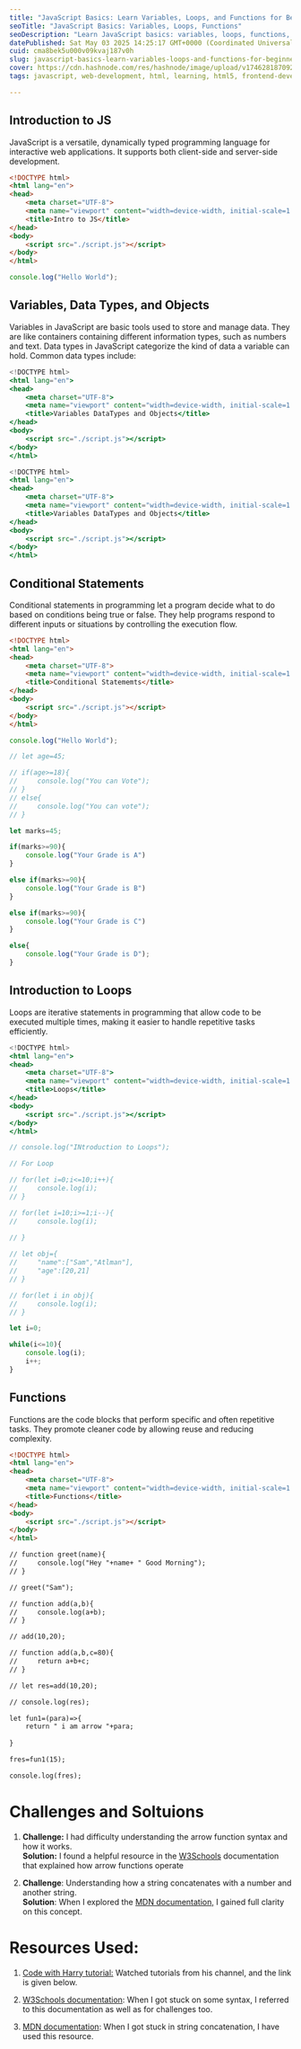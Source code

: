 ```yaml
---
title: "JavaScript Basics: Learn Variables, Loops, and Functions for Beginners"
seoTitle: "JavaScript Basics: Variables, Loops, Functions"
seoDescription: "Learn JavaScript basics: variables, loops, functions, with challenges and resources. Ideal for beginners"
datePublished: Sat May 03 2025 14:25:17 GMT+0000 (Coordinated Universal Time)
cuid: cma8bek5u000v09kvaj187v0h
slug: javascript-basics-learn-variables-loops-and-functions-for-beginners
cover: https://cdn.hashnode.com/res/hashnode/image/upload/v1746281870926/65171bfc-64a3-4697-a076-1d23fe716b39.jpeg
tags: javascript, web-development, html, learning, html5, frontend-development, learning-journey

---
```


## Introduction to JS

JavaScript is a versatile, dynamically typed programming language for interactive web applications. It supports both client-side and server-side development.

```html
<!DOCTYPE html>
<html lang="en">
<head>
    <meta charset="UTF-8">
    <meta name="viewport" content="width=device-width, initial-scale=1.0">
    <title>Intro to JS</title>
</head>
<body>
    <script src="./script.js"></script>
</body>
</html>
```

```jsx
console.log("Hello World");
```

## Variables, Data Types, and Objects

Variables in JavaScript are basic tools used to store and manage data. They are like containers containing different information types, such as numbers and text. Data types in JavaScript categorize the kind of data a variable can hold. Common data types include:

```jsx
<!DOCTYPE html>
<html lang="en">
<head>
    <meta charset="UTF-8">
    <meta name="viewport" content="width=device-width, initial-scale=1.0">
    <title>Variables DataTypes and Objects</title>
</head>
<body>
    <script src="./script.js"></script>
</body>
</html>
```

```jsx
<!DOCTYPE html>
<html lang="en">
<head>
    <meta charset="UTF-8">
    <meta name="viewport" content="width=device-width, initial-scale=1.0">
    <title>Variables DataTypes and Objects</title>
</head>
<body>
    <script src="./script.js"></script>
</body>
</html>
```

## Conditional Statements

Conditional statements in programming let a program decide what to do based on conditions being true or false. They help programs respond to different inputs or situations by controlling the execution flow.

```html
<!DOCTYPE html>
<html lang="en">
<head>
    <meta charset="UTF-8">
    <meta name="viewport" content="width=device-width, initial-scale=1.0">
    <title>Conditional Statememts</title>
</head>
<body>
    <script src="./script.js"></script>
</body>
</html>
```

```jsx
console.log("Hello World");

// let age=45;

// if(age>=18){
//     console.log("You can Vote");
// }
// else{
//     console.log("You can vote");
// }

let marks=45;

if(marks>=90){
    console.log("Your Grade is A")
}

else if(marks>=90){
    console.log("Your Grade is B")
}

else if(marks>=90){
    console.log("Your Grade is C")
}

else{
    console.log("Your Grade is D");    
}
```

## Introduction to Loops

Loops are iterative statements in programming that allow code to be executed multiple times, making it easier to handle repetitive tasks efficiently.

```jsx
<!DOCTYPE html>
<html lang="en">
<head>
    <meta charset="UTF-8">
    <meta name="viewport" content="width=device-width, initial-scale=1.0">
    <title>Loops</title>
</head>
<body>
    <script src="./script.js"></script>
</body>
</html>
```

```jsx
// console.log("INtroduction to Loops");

// For Loop

// for(let i=0;i<=10;i++){
//     console.log(i);    
// }

// for(let i=10;i>=1;i--){
//     console.log(i);
    
// }

// let obj={
//     "name":["Sam","Atlman"],
//     "age":[20,21]
// }

// for(let i in obj){
//     console.log(i);
// }

let i=0;

while(i<=10){
    console.log(i);
    i++;
}
```

## Functions

Functions are the code blocks that perform specific and often repetitive tasks. They promote cleaner code by allowing reuse and reducing complexity.

```html
<!DOCTYPE html>
<html lang="en">
<head>
    <meta charset="UTF-8">
    <meta name="viewport" content="width=device-width, initial-scale=1.0">
    <title>Functions</title>
</head>
<body>
    <script src="./script.js"></script>
</body>
</html>
```

```html
// function greet(name){
//     console.log("Hey "+name+ " Good Morning");
// }

// greet("Sam");

// function add(a,b){
//     console.log(a+b);    
// }

// add(10,20);

// function add(a,b,c=80){
//     return a+b+c;
// }

// let res=add(10,20);

// console.log(res);

let fun1=(para)=>{
    return " i am arrow "+para;
    
}

fres=fun1(15);

console.log(fres);
```

# Challenges and Soltuions

1. **Challenge:** I had difficulty understanding the arrow function syntax and how it works.  
    **Solution:** I found a helpful resource in the [W3Schools](https://www.w3schools.com/js/js_arrow_function.asp) documentation that explained how arrow functions operate
    
2. **Challenge**: Understanding how a string concatenates with a number and another string.  
    **Solution**: When I explored the [MDN documentation,](https://developer.mozilla.org/en-US/docs/Web/JavaScript/Reference/Operators/Addition) I gained full clarity on this concept.
    

# Resources Used:

1. [Code with Harry tutorial:](https://www.youtube.com/playlist?list=PLu0W_9lII9agq5TrH9XLIKQvv0iaF2X3w) Watched tutorials from his channel, and the link is given below.
    
2. [W3Schools documentation](https://www.w3schools.com/js/): When I got stuck on some syntax, I referred to this documentation as well as for challenges too.
    
3. [MDN documentation](https://developer.mozilla.org/en-US/): When I got stuck in string concatenation, I have used this resource.